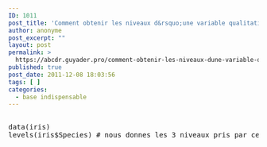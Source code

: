 ```yaml
---
ID: 1011
post_title: 'Comment obtenir les niveaux d&rsquo;une variable qualitative ? : levels'
author: anonyme
post_excerpt: ""
layout: post
permalink: >
  https://abcdr.guyader.pro/comment-obtenir-les-niveaux-dune-variable-qualitative-levels/
published: true
post_date: 2011-12-08 18:03:56
tags: [ ]
categories:
  - base indispensable
---
```

 <pre lang='rsplus'><br />data(iris)<br />levels(iris$Species) # nous donnes les 3 niveaux pris par cette variable<br /></pre>